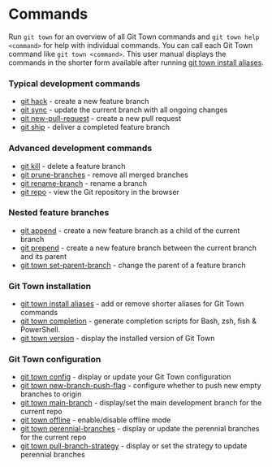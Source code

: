 # Commands

Run `git town` for an overview of all Git Town commands and
`git town help <command>` for help with individual commands. You can call each
Git Town command like `git town <command>`. This user manual displays the
commands in the shorter form available after running
[git town install aliases](commands/install-aliases.md).

### Typical development commands

- [git hack](commands/hack.md) - create a new feature branch
- [git sync](commands/sync.md) - update the current branch with all ongoing
  changes
- [git new-pull-request](commands/new-pull-request.md) - create a new pull
  request
- [git ship](commands/ship.md) - deliver a completed feature branch

### Advanced development commands

- [git kill](commands/kill.md) - delete a feature branch
- [git prune-branches](commands/prune-branches.md) - remove all merged branches
- [git rename-branch](commands/rename-branch.md) - rename a branch
- [git repo](commands/repo.md) - view the Git repository in the browser

### Nested feature branches

- [git append](commands/append.md) - create a new feature branch as a child of
  the current branch
- [git prepend](commands/prepend.md) - create a new feature branch between the
  current branch and its parent
- [git town set-parent-branch](commands/set-parent-branch.md) - change the
  parent of a feature branch

### Git Town installation

- [git town install aliases](commands/install-aliases.md) - add or remove
  shorter aliases for Git Town commands
- [git town completion](commands/completion.md) - generate completion scripts
  for Bash, zsh, fish & PowerShell.
- [git town version](commands/version.md) - display the installed version of Git
  Town

### Git Town configuration

- [git town config](commands/config.md) - display or update your Git Town
  configuration
- [git town new-branch-push-flag](commands/config-new-branch-push-flag.md) -
  configure whether to push new empty branches to origin
- [git town main-branch](commands/config-main-branch.md) - display/set the main
  development branch for the current repo
- [git town offline](commands/config-offline.md) - enable/disable offline mode
- [git town perennial-branches](commands/config-perennial-branches.md) - display
  or update the perennial branches for the current repo
- [git town pull-branch-strategy](commands/config-pull-branch-strategy.md) -
  display or set the strategy to update perennial branches
